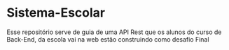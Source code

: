# Sistema-Escolar
Esse repositório serve de guia de uma API Rest que os alunos do curso de Back-End, da escola vai na web estão construindo como desafio Final

